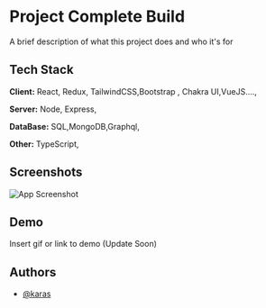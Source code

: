 
# Project Complete Build

A brief description of what this project does and who it's for


## Tech Stack

**Client:** React, Redux, TailwindCSS,Bootstrap , Chakra UI,VueJS....,

**Server:** Node, Express,

**DataBase:** SQL,MongoDB,Graphql,

**Other:** TypeScript,


## Screenshots

![App Screenshot](https://via.placeholder.com/468x300?text=App+Screenshot+Here)


## Demo

Insert gif or link to demo (Update Soon)


## Authors

- [@karas](https://github.com/Kafierence)

